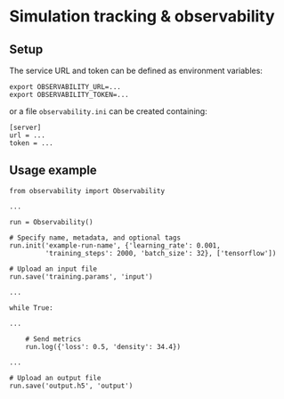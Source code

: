 # Simulation tracking &amp; observability

## Setup
The service URL and token can be defined as environment variables:
```
export OBSERVABILITY_URL=...
export OBSERVABILITY_TOKEN=...
```
or a file `observability.ini` can be created containing:
```
[server]
url = ...
token = ...
```

## Usage example
```
from observability import Observability

...

run = Observability()

# Specify name, metadata, and optional tags
run.init('example-run-name', {'learning_rate': 0.001,
         'training_steps': 2000, 'batch_size': 32}, ['tensorflow'])

# Upload an input file
run.save('training.params', 'input')

...

while True:

...

    # Send metrics
    run.log({'loss': 0.5, 'density': 34.4})

...

# Upload an output file
run.save('output.h5', 'output')
```
